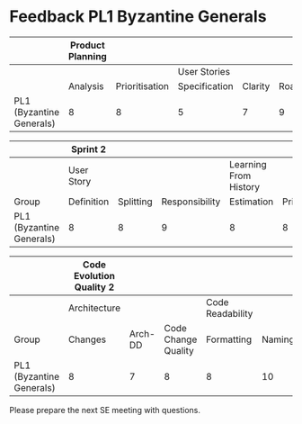 # Feedback PL1 Byzantine Generals

|  | Product Planning |  |  |  |  |
|-------------------------------------|------------------|----------------|---------------|---------|---------|
|  |  |  | User Stories |  |  |
|  | Analysis | Prioritisation | Specification | Clarity | Roadmap |
| PL1 (Byzantine Generals) | 8 | 8 | 5 | 7 | 9 |

|  | Sprint 2 |  |  |  |  |  |
|-------------------------------------|------------|-----------|----------------|-----------------------|----------------|------------|
|  | User Story |  |  | Learning From History |  |  |
| Group | Definition | Splitting | Responsibility | Estimation | Prioritisation | Reflection |
| PL1 (Byzantine Generals) | 8 | 8 | 9 | 8 | 8 | 8 |

|  | Code Evolution Quality 2 |  |  |  |  |  |  |  |  |  |  |
|-------------------------------------|--------------------------|---------|---------------------|------------------|--------|----------|------------------------|---------|---------|------------------------|-------------|
|  | Architecture |  |  | Code Readability |  |  | Continuous Integration |  |  | Pull-based Development |  |
| Group | Changes | Arch-DD | Code Change Quality | Formatting | Naming | Comments | Building | Testing | Tooling | Branching | Code Review |
| PL1 (Byzantine Generals) | 8 | 7 | 8 | 8 | 10 | 10 | 10 | 7 | 7 | 8 | 4 |

Please prepare the next SE meeting with questions.